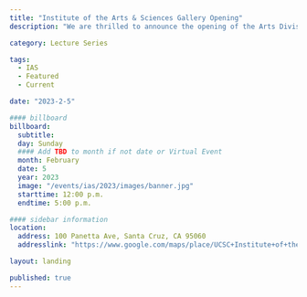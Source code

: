 ```yaml
---
title: "Institute of the Arts & Sciences Gallery Opening"
description: "We are thrilled to announce the opening of the Arts Division's new public art space in the city of Santa Cruz at 100 Panetta Avenue."

category: Lecture Series

tags:
  - IAS
  - Featured
  - Current

date: "2023-2-5"

#### billboard
billboard:
  subtitle: 
  day: Sunday
  #### Add TBD to month if not date or Virtual Event
  month: February
  date: 5
  year: 2023
  image: "/events/ias/2023/images/banner.jpg"
  starttime: 12:00 p.m.
  endtime: 5:00 p.m.

#### sidebar information
location:
  address: 100 Panetta Ave, Santa Cruz, CA 95060
  addresslink: "https://www.google.com/maps/place/UCSC+Institute+of+the+Arts+and+Sciences/@36.955794,-122.050555,15z/data=!4m5!3m4!1s0x0:0x64c07ec4f292b7fb!8m2!3d36.955794!4d-122.0505545?hl=en-US"

layout: landing

published: true
---
```




